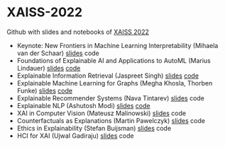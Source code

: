 # XAISS-2022
Github with slides and notebooks of [XAISS 2022](https://xaiss.eu/)

- Keynote: New Frontiers in Machine Learning Interpretability (Mihaela van der Schaar) [slides](https://github.com/Guzpenha/XAISS-2022/blob/main/slides_keynote_MvanderSchaar.pdf) code
- Foundations of Explainable AI and Applications to AutoML (Marius Lindauer) [slides](https://github.com/Guzpenha/XAISS-2022/blob/main/slides_01_Foundations%20of%20Explainable%20AI%20and%20Applications%20to%20AutoML.pdf) [code](https://github.com/Guzpenha/XAISS-2022/tree/main/code/AutoML)
- Explainable Information Retrieval (Jaspreet Singh) [slides](https://github.com/Guzpenha/XAISS-2022/blob/main/slides_02_Explainable_IR.pdf) [code](https://github.com/GarfieldLyu/EXS)
- Explainable Machine Learning for Graphs (Megha Khosla, Thorben Funke) [slides](https://github.com/Guzpenha/XAISS-2022/blob/main/slides_03_XAIGraph.pdf) [code](https://github.com/Guzpenha/XAISS-2022/blob/main/code/XAIGraphs_gnn.ipynb)
- Explainable Recommender Systems (Nava Tintarev) [slides](https://github.com/Guzpenha/XAISS-2022/blob/main/slides_04_Explainable_RecommenderSystems.pdf) code
- Explainable NLP (Ashutosh Modi) [slides](https://github.com/Guzpenha/XAISS-2022/blob/main/slides_05_Explainable_NLP.pdf) [code](https://github.com/Guzpenha/XAISS-2022/tree/main/code/Explainable%20NLP)
- XAI in Computer Vision (Mateusz Malinowski) [slides](https://github.com/Guzpenha/XAISS-2022/blob/main/slides_06_XAI_Computer_Vision.pdf) code
- Counterfactuals as Explanations (Martin Pawelczyk) [slides](https://github.com/Guzpenha/XAISS-2022/blob/main/slides_07_conterfactuals.pdf) code
- Ethics in Explainability (Stefan Buijsman) [slides](https://github.com/Guzpenha/XAISS-2022/blob/main/slides_08_Ethics.pdf) code
- HCI for XAI (Ujwal Gadiraju) [slides](https://github.com/Guzpenha/XAISS-2022/blob/main/slides_09_HCIXAI.pdf) code


